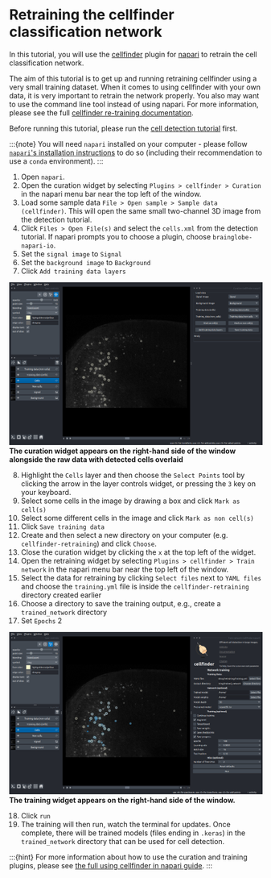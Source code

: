 # Retraining the cellfinder classification network


In this tutorial, you will use the [cellfinder](../documentation/cellfinder/index) plugin for 
[napari](https://napari.org) to retrain the cell classification network.

The aim of this tutorial is to get up and running retraining cellfinder using a very small training dataset. When it 
comes to using cellfinder with your own data, it is very important to retrain the network properly. You also may want to
 use the command line tool instead of using napari. For more information, please see the full 
[cellfinder re-training documentation](/documentation/cellfinder/user-guide/training/index).

Before running this tutorial, please run the [cell detection tutorial](./cellfinder-detection) first.

:::{note}
You will need `napari` installed on your computer - please follow 
[`napari`'s installation instructions](https://napari.org/stable/tutorials/fundamentals/installation.html) to do so 
(including their recommendation to use a `conda` environment).
:::

1. Open `napari`.
2. Open the curation widget by selecting `Plugins > cellfinder > Curation` in the napari menu bar near the top left of the window.
3. Load some sample data `File > Open sample > Sample data (cellfinder)`. This will open the same small two-channel 3D image from the detection tutorial.
4. Click `Files > Open File(s)` and select the `cells.xml` from the detection tutorial. If napari prompts you to choose a plugin, choose `brainglobe-napari-io`.
5. Set the `signal image` to `Signal`
6. Set the `background image` to `Background`
7. Click `Add training data layers`

![cellfinder curation widget](./images/cellfinder-napari/cellfinder-napari-curation.png)
**The curation widget appears on the right-hand side of the window alongside the raw data with detected cells overlaid**

8. Highlight the `Cells` layer and then choose the `Select Points` tool by clicking the arrow in the layer controls 
widget, or pressing the `3` key on your keyboard.
9. Select some cells in the image by drawing a box and click `Mark as cell(s)`
10. Select some different cells in the image and click `Mark as non cell(s)`
11. Click `Save training data`
12. Create and then select a new directory on your computer (e.g. `cellfinder-retraining`) and click `Choose`.
13. Close the curation widget by clicking the `x` at the top left of the widget.
14. Open the retraining widget by selecting `Plugins > cellfinder > Train network` in the napari menu bar near the top left of the window.
15. Select the data for retraining by clicking `Select files` next to `YAML files` and choose the `training.yml` file 
is inside the `cellfinder-retraining` directory created earlier
16. Choose a directory to save the training output, e.g., create a `trained_network` directory
17. Set `Epochs` 2

![cellfinder training widget](./images/cellfinder-napari/cellfinder-napari-training.png)
**The training widget appears on the right-hand side of the window.**

18. Click `run`
19. The training will then run, watch the terminal for updates. Once complete, there will be trained models
(files ending in `.keras`) in the `trained_network` directory that can be used for cell detection.

:::{hint}
For more information about how to use the curation and training plugins, please see 
[the full using cellfinder in napari guide](../documentation/cellfinder/user-guide/napari-plugin/index).
:::
